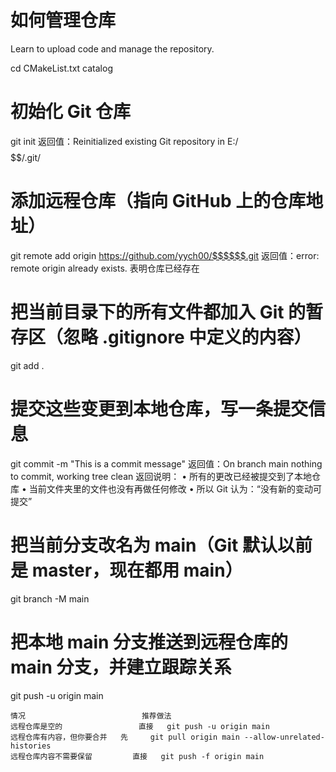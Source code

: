 # 如何管理仓库
Learn to upload code and manage the repository.

cd CMakeList.txt catalog

# 初始化 Git 仓库
git init
    返回值：Reinitialized existing Git repository in E:/$$$$$$/.git/
  
# 添加远程仓库（指向 GitHub 上的仓库地址）
git remote add origin https://github.com/yych00/$$$$$$.git
    返回值：error: remote origin already exists. 表明仓库已经存在

# 把当前目录下的所有文件都加入 Git 的暂存区（忽略 .gitignore 中定义的内容）
git add .

# 提交这些变更到本地仓库，写一条提交信息
git commit -m "This is a commit message"
    返回值：On branch main
            nothing to commit, working tree clean
    返回说明：
          •  所有的更改已经被提交到了本地仓库
          •  当前文件夹里的文件也没有再做任何修改
          •  所以 Git 认为：“没有新的变动可提交”

# 把当前分支改名为 main（Git 默认以前是 master，现在都用 main）
git branch -M main

# 把本地 main 分支推送到远程仓库的 main 分支，并建立跟踪关系
git push -u origin main

    情况	                        推荐做法
    远程仓库是空的	                直接   git push -u origin main
    远程仓库有内容，但你要合并	先     git pull origin main --allow-unrelated-histories
    远程仓库内容不需要保留	        直接   git push -f origin main



